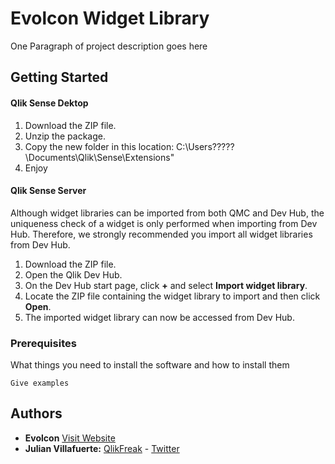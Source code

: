 # Evolcon Widget Library

One Paragraph of project description goes here

## Getting Started

#### Qlik Sense Dektop
1. Download the ZIP file.
2. Unzip the package.
3. Copy the new folder in this location: C:\Users\?????\Documents\Qlik\Sense\Extensions\"
4. Enjoy

#### Qlik Sense Server
Although widget libraries can be imported from both QMC and Dev Hub, the uniqueness check of a widget is only performed when importing from Dev Hub. Therefore, we strongly recommended you import all widget libraries from Dev Hub.

1. Download the ZIP file.
2. Open the Qlik Dev Hub.
3. On the Dev Hub start page, click **+** and select **Import widget library**.
4. Locate the ZIP file containing the widget library to import and then click **Open**.
5. The imported widget library can now be accessed from Dev Hub.


### Prerequisites

What things you need to install the software and how to install them

```
Give examples
```

## Authors

* **Evolcon** [Visit Website](http://evolcon.com/)
* **Julian Villafuerte:** [QlikFreak](https://qlikfreak.wordpress.com/)  -  [Twitter](https://twitter.com/qlikfreak)
